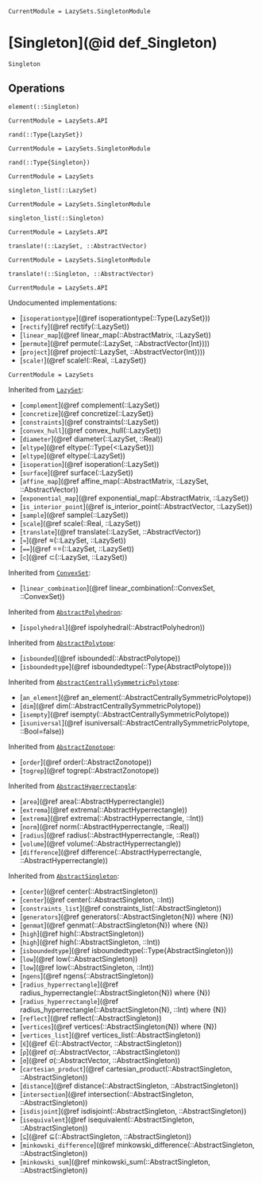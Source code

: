 ```@meta
CurrentModule = LazySets.SingletonModule
```

# [Singleton](@id def_Singleton)

```@docs
Singleton
```

## Operations

```@docs
element(::Singleton)
```
```@meta
CurrentModule = LazySets.API
```
```@docs; canonical=false
rand(::Type{LazySet})
```
```@meta
CurrentModule = LazySets.SingletonModule
```
```@docs
rand(::Type{Singleton})
```
```@meta
CurrentModule = LazySets
```
```@docs; canonical=false
singleton_list(::LazySet)
```
```@meta
CurrentModule = LazySets.SingletonModule
```
```@docs
singleton_list(::Singleton)
```
```@meta
CurrentModule = LazySets.API
```
```@docs; canonical=false
translate!(::LazySet, ::AbstractVector)
```
```@meta
CurrentModule = LazySets.SingletonModule
```
```@docs
translate!(::Singleton, ::AbstractVector)
```

```@meta
CurrentModule = LazySets.API
```

Undocumented implementations:

* [`isoperationtype`](@ref isoperationtype(::Type{LazySet}))
* [`rectify`](@ref rectify(::LazySet))
* [`linear_map`](@ref linear_map(::AbstractMatrix, ::LazySet))
* [`permute`](@ref permute(::LazySet, ::AbstractVector{Int})))
* [`project`](@ref project(::LazySet, ::AbstractVector{Int})))
* [`scale!`](@ref scale!(::Real, ::LazySet))

```@meta
CurrentModule = LazySets
```

Inherited from [`LazySet`](@ref):
* [`complement`](@ref complement(::LazySet))
* [`concretize`](@ref concretize(::LazySet))
* [`constraints`](@ref constraints(::LazySet))
* [`convex_hull`](@ref convex_hull(::LazySet))
* [`diameter`](@ref diameter(::LazySet, ::Real))
* [`eltype`](@ref eltype(::Type{<:LazySet}))
* [`eltype`](@ref eltype(::LazySet))
* [`isoperation`](@ref isoperation(::LazySet))
* [`surface`](@ref surface(::LazySet))
* [`affine_map`](@ref affine_map(::AbstractMatrix, ::LazySet, ::AbstractVector))
* [`exponential_map`](@ref exponential_map(::AbstractMatrix, ::LazySet))
* [`is_interior_point`](@ref is_interior_point(::AbstractVector, ::LazySet))
* [`sample`](@ref sample(::LazySet))
* [`scale`](@ref scale(::Real, ::LazySet))
* [`translate`](@ref translate(::LazySet, ::AbstractVector))
* [`≈`](@ref ≈(::LazySet, ::LazySet))
* [`==`](@ref ==(::LazySet, ::LazySet))
* [`⊂`](@ref ⊂(::LazySet, ::LazySet))

Inherited from [`ConvexSet`](@ref):
* [`linear_combination`](@ref linear_combination(::ConvexSet, ::ConvexSet))

Inherited from [`AbstractPolyhedron`](@ref):
* [`ispolyhedral`](@ref ispolyhedral(::AbstractPolyhedron))

Inherited from [`AbstractPolytope`](@ref):
* [`isbounded`](@ref isbounded(::AbstractPolytope))
* [`isboundedtype`](@ref isboundedtype(::Type{AbstractPolytope}))

Inherited from [`AbstractCentrallySymmetricPolytope`](@ref):
* [`an_element`](@ref an_element(::AbstractCentrallySymmetricPolytope))
* [`dim`](@ref dim(::AbstractCentrallySymmetricPolytope))
* [`isempty`](@ref isempty(::AbstractCentrallySymmetricPolytope))
* [`isuniversal`](@ref isuniversal(::AbstractCentrallySymmetricPolytope, ::Bool=false))

Inherited from [`AbstractZonotope`](@ref):
* [`order`](@ref order(::AbstractZonotope))
* [`togrep`](@ref togrep(::AbstractZonotope))

Inherited from [`AbstractHyperrectangle`](@ref):
* [`area`](@ref area(::AbstractHyperrectangle))
* [`extrema`](@ref extrema(::AbstractHyperrectangle))
* [`extrema`](@ref extrema(::AbstractHyperrectangle, ::Int))
* [`norm`](@ref norm(::AbstractHyperrectangle, ::Real))
* [`radius`](@ref radius(::AbstractHyperrectangle, ::Real))
* [`volume`](@ref volume(::AbstractHyperrectangle))
* [`difference`](@ref difference(::AbstractHyperrectangle, ::AbstractHyperrectangle))

Inherited from [`AbstractSingleton`](@ref):
* [`center`](@ref center(::AbstractSingleton))
* [`center`](@ref center(::AbstractSingleton, ::Int))
* [`constraints_list`](@ref constraints_list(::AbstractSingleton))
* [`generators`](@ref generators(::AbstractSingleton{N}) where {N})
* [`genmat`](@ref genmat(::AbstractSingleton{N}) where {N})
* [`high`](@ref high(::AbstractSingleton))
* [`high`](@ref high(::AbstractSingleton, ::Int))
* [`isboundedtype`](@ref isboundedtype(::Type{AbstractSingleton}))
* [`low`](@ref low(::AbstractSingleton))
* [`low`](@ref low(::AbstractSingleton, ::Int))
* [`ngens`](@ref ngens(::AbstractSingleton))
* [`radius_hyperrectangle`](@ref radius_hyperrectangle(::AbstractSingleton{N}) where {N})
* [`radius_hyperrectangle`](@ref radius_hyperrectangle(::AbstractSingleton{N}, ::Int) where {N})
* [`reflect`](@ref reflect(::AbstractSingleton))
* [`vertices`](@ref vertices(::AbstractSingleton{N}) where {N})
* [`vertices_list`](@ref vertices_list(::AbstractSingleton))
* [`∈`](@ref ∈(::AbstractVector, ::AbstractSingleton))
* [`ρ`](@ref σ(::AbstractVector, ::AbstractSingleton))
* [`σ`](@ref σ(::AbstractVector, ::AbstractSingleton))
* [`cartesian_product`](@ref cartesian_product(::AbstractSingleton, ::AbstractSingleton))
* [`distance`](@ref distance(::AbstractSingleton, ::AbstractSingleton))
* [`intersection`](@ref intersection(::AbstractSingleton, ::AbstractSingleton))
* [`isdisjoint`](@ref isdisjoint(::AbstractSingleton, ::AbstractSingleton))
* [`isequivalent`](@ref isequivalent(::AbstractSingleton, ::AbstractSingleton))
* [`⊆`](@ref ⊆(::AbstractSingleton, ::AbstractSingleton))
* [`minkowski_difference`](@ref minkowski_difference(::AbstractSingleton, ::AbstractSingleton))
* [`minkowski_sum`](@ref minkowski_sum(::AbstractSingleton, ::AbstractSingleton))
